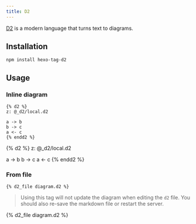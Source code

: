 ```yaml
---
title: D2
---
```

[D2] is a modern language that turns text to diagrams.

## Installation

```
npm install hexo-tag-d2
```

## Usage

### Inline diagram

~~~
{% d2 %}
z: @_d2/local.d2

a -> b
b -> c
a <- c
{% endd2 %}
~~~

{% d2 %}
z: @_d2/local.d2

a -> b
b -> c
a <- c
{% endd2 %}

### From file

~~~
{% d2_file diagram.d2 %}
~~~

> Using this tag will not update the diagram when editing the `d2` file. You should also re-save the markdown file or restart the server.

{% d2_file diagram.d2 %}

[D2]: https://d2lang.com/
